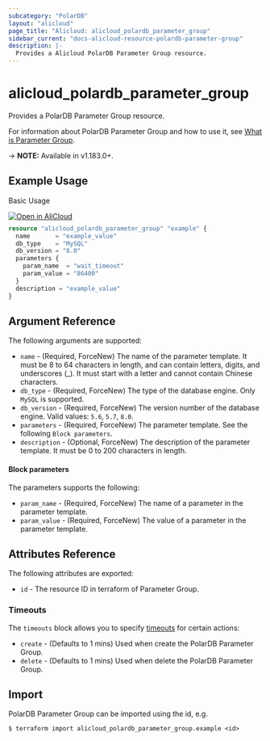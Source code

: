 ```yaml
---
subcategory: "PolarDB"
layout: "alicloud"
page_title: "Alicloud: alicloud_polardb_parameter_group"
sidebar_current: "docs-alicloud-resource-polardb-parameter-group"
description: |-
  Provides a Alicloud PolarDB Parameter Group resource.
---
```


# alicloud\_polardb\_parameter\_group

Provides a PolarDB Parameter Group resource.

For information about PolarDB Parameter Group and how to use it, see [What is Parameter Group](https://www.alibabacloud.com/help/en/polardb/polardb-for-mysql/user-guide/apply-a-parameter-template).

-> **NOTE:** Available in v1.183.0+.

## Example Usage

Basic Usage

<div style="display: block;margin-bottom: 40px;"><div class="oics-button" style="float: right;position: absolute;margin-bottom: 10px;">
  <a href="https://api.aliyun.com/terraform?resource=alicloud_polardb_parameter_group&exampleId=03f8e183-ae35-65ce-d46f-a37a51b9ab387168091d&activeTab=example&spm=docs.r.polardb_parameter_group.0.03f8e183ae&intl_lang=EN_US" target="_blank">
    <img alt="Open in AliCloud" src="https://img.alicdn.com/imgextra/i1/O1CN01hjjqXv1uYUlY56FyX_!!6000000006049-55-tps-254-36.svg" style="max-height: 44px; max-width: 100%;">
  </a>
</div></div>

```terraform
resource "alicloud_polardb_parameter_group" "example" {
  name       = "example_value"
  db_type    = "MySQL"
  db_version = "8.0"
  parameters {
    param_name  = "wait_timeout"
    param_value = "86400"
  }
  description = "example_value"
}
```

## Argument Reference

The following arguments are supported:

* `name` - (Required, ForceNew) The name of the parameter template. It must be 8 to 64 characters in length, and can contain letters, digits, and underscores (_). It must start with a letter and cannot contain Chinese characters.
* `db_type` - (Required, ForceNew) The type of the database engine. Only `MySQL` is supported.
* `db_version` - (Required, ForceNew) The version number of the database engine. Valid values: `5.6`, `5.7`, `8.0`.
* `parameters` - (Required, ForceNew) The parameter template. See the following `Block parameters`.
* `description` - (Optional, ForceNew) The description of the parameter template. It must be 0 to 200 characters in length.

#### Block parameters

The parameters supports the following:

* `param_name` - (Required, ForceNew) The name of a parameter in the parameter template.
* `param_value` - (Required, ForceNew) The value of a parameter in the parameter template.

## Attributes Reference

The following attributes are exported:

* `id` - The resource ID in terraform of Parameter Group.

### Timeouts

The `timeouts` block allows you to specify [timeouts](https://www.terraform.io/docs/configuration-0-11/resources.html#timeouts) for certain actions:

* `create` - (Defaults to 1 mins) Used when create the PolarDB Parameter Group.
* `delete` - (Defaults to 1 mins) Used when delete the PolarDB Parameter Group.

## Import

PolarDB Parameter Group can be imported using the id, e.g.

```shell
$ terraform import alicloud_polardb_parameter_group.example <id>
```